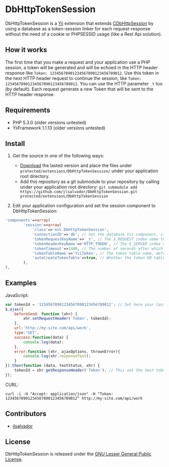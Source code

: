 # DbHttpTokenSession

DbHttpTokenSession is a [Yii](http://www.yiiframework.com) extension that extends [CDbHttpSession](http://www.yiiframework.com/doc/api/1.1/CDbHttpSession) by using a database as a token-session linker for each request-response without the need of a cookie or PHPSESSID usage (like a Rest Api solution).

## How it works

The first time that you make a request and your application use a PHP session, a token will be generated and will be echoed in the HTTP header response like `Token: 12345678901234567890123456789012`.
Use this token in the next HTTP header request to continue the session, like `Token: 12345678901234567890123456789012`. You can use the HTTP parameter `_t` too (by default).
Each request generate a new Token that will be sent to the HTTP header response.


## Requirements

* PHP 5.3.0 (older versions untested)
* YiiFramework 1.1.13 (older versions untested)


## Install

1. Get the source in one of the following ways:
    * [Download](https://github.com/jlsalvador/DbHttpTokenSession/releases) the lasted version and place the files under `protected/extensions/DbHttpTokenSession/` under your application root directory.
    * Add this repository as a git submodule to your repository by calling under your application root directory:
      `git submodule add https://github.com/jlsalvador/DbHttpTokenSession.git protected/extensions/DbHttpTokenSession`

2. Edit your application configuration and set the session component to DbHttpTokenSession:
```php
'components'=>array(
        'session'=>array(
            'class'=>'ext.DbHttpTokenSession',
            'connectionID'=>'db', // Set the database Yii component, it's optional.
            'tokenRequestKeyName'=>'_t', // The $_REQUEST index name that will store a token id instead the HTTP header, defaults to '_t'.
            'tokenHeaderKeyName'=>'HTTP_TOKEN', // The $_SERVER index name that will store a token id, defaults to 'HTTP_TOKEN'.
            'tokenTimeout'=>1440, // The number of seconds after which data will be seen as garbage and cleaned up, defaults to 1440 seconds.
            'tokenTableName'=>'YiiToken', // The token table name, defaults to 'YiiToken'.
            'autoCreateTokenTable'=>true, // Whether the token DB table should be automatically created if not exists, defaults to true.
        ),
),
```

## Examples

JavaScript:
```javascript
var tokenId = '12345678901234567890123456789012'; // Set here your last token id from the HTTP header response.
$.ajax({
    beforeSend: function (xhr) {
        xhr.setRequestHeader('Token', tokenId);
    },
    url:'http://my-site.com/api/work',
    type:'GET',
    success:function(data) {
        console.log(data);
    },
    error:function (xhr, ajaxOptions, thrownError){
        console.log(xhr.responseText);
    }
}).then(function (data, textStatus, xhr) {
    tokenId = xhr.getResponseHeader('Token'); // This set the next token id for the next request.
});
```

CURL:
```shell
curl -i -H "Accept: application/json" -H "Token: 12345678901234567890123456789012" http://my-site.com/api/work
```


## Contributors

* [jlsalvador](https://github.com/jlsalvador)


## License

DbHttpTokenSession is released under the [GNU Lesser General Public License](http://opensource.org/licenses/lgpl-license.php).
